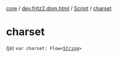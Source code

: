 [core](../../index.md) / [dev.fritz2.dom.html](../index.md) / [Script](index.md) / [charset](./charset.md)

# charset

(js) `var charset: Flow<`[`String`](https://kotlinlang.org/api/latest/jvm/stdlib/kotlin/-string/index.html)`>`